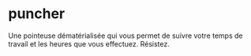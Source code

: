 puncher
=======

Une pointeuse dématérialisée qui vous permet de suivre votre temps de travail et les heures que vous effectuez. Résistez.
